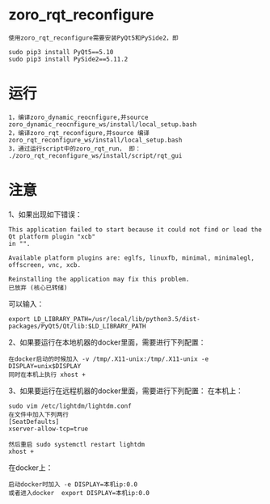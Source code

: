 # zoro_rqt_reconfigure
    使用zoro_rqt_reconfigure需要安装PyQt5和PySide2，即
```
sudo pip3 install PyQt5==5.10
sudo pip3 install PySide2==5.11.2
```

# 运行

    1，编译zoro_dynamic_reocnfigure,并source zoro_dynamic_reocnfigure_ws/install/local_setup.bash
    2，编译zoro_rqt_reconfigure,并source 编译zoro_rqt_reconfigure_ws/install/local_setup.bash
    3，通过运行script中的zoro_rqt_run， 即： ./zoro_rqt_reconfigure_ws/install/script/rqt_gui
    
# 注意
 1、如果出现如下错误：
 ```
 This application failed to start because it could not find or load the Qt platform plugin "xcb"
in "".

Available platform plugins are: eglfs, linuxfb, minimal, minimalegl, offscreen, vnc, xcb.

Reinstalling the application may fix this problem.
已放弃 (核心已转储)
```
   可以输入：
```
export LD_LIBRARY_PATH=/usr/local/lib/python3.5/dist-packages/PyQt5/Qt/lib:$LD_LIBRARY_PATH
```

 2、如果要运行在本地机器的docker里面，需要进行下列配置：
 ```
 在docker启动的时候加入 -v /tmp/.X11-unix:/tmp/.X11-unix -e DISPLAY=unix$DISPLAY 
 同时在本机上执行 xhost +
 ```

 3、如果要运行在远程机器的docker里面，需要进行下列配置：
 在本机上：
 ```
 sudo vim /etc/lightdm/lightdm.conf
 在文件中加入下列两行
 [SeatDefaults]
 xserver-allow-tcp=true

 然后重启 sudo systemctl restart lightdm
 xhost +
 ```

 在docker上：
 ```
 启动docker时加入 -e DISPLAY=本机ip:0.0
 或者进入docker  export DISPLAY=本机ip:0.0
 ```
